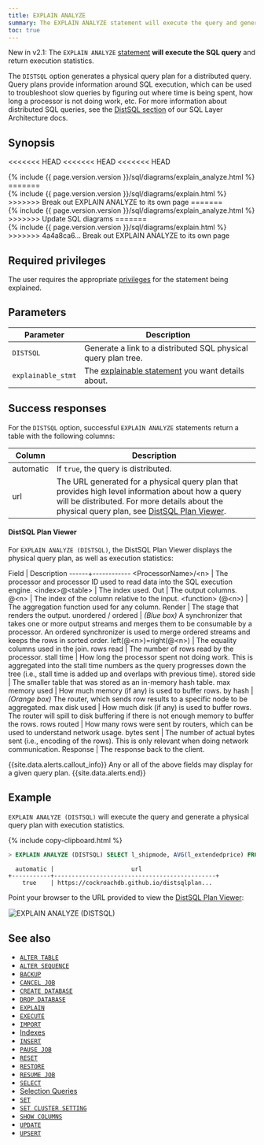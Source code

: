```yaml
---
title: EXPLAIN ANALYZE
summary: The EXPLAIN ANALYZE statement will execute the query and generate a physical query plan with execution statistics.
toc: true
---
```


<span class="version-tag">New in v2.1:</span> The `EXPLAIN ANALYZE` [statement](sql-statements.html) **will execute the SQL query** and return execution statistics.

The `DISTSQL` option generates a physical query plan for a distributed query. Query plans provide information around SQL execution, which can be used to troubleshoot slow queries by figuring out where time is being spent, how long a processor is not doing work, etc. For more information about distributed SQL queries, see the [DistSQL section](architecture/sql-layer.html#distsql) of our SQL Layer Architecture docs.

## Synopsis

<<<<<<< HEAD
<<<<<<< HEAD
<<<<<<< HEAD
<section>{% include {{ page.version.version }}/sql/diagrams/explain_analyze.html %}</section>
=======
<section>{% include {{ page.version.version }}/sql/diagrams/explain.html %}</section>
>>>>>>> Break out EXPLAIN ANALYZE to its own page
=======
<section>{% include {{ page.version.version }}/sql/diagrams/explain_analyze.html %}</section>
>>>>>>> Update SQL diagrams
=======
<section>{% include {{ page.version.version }}/sql/diagrams/explain.html %}</section>
>>>>>>> 4a4a8ca6... Break out EXPLAIN ANALYZE to its own page

## Required privileges

The user requires the appropriate [privileges](privileges.html) for the statement being explained.

## Parameters

Parameter | Description
-----------|-----------
`DISTSQL` |  Generate a link to a distributed SQL physical query plan tree.
`explainable_stmt` | The [explainable statement](sql-grammar.html#explainable_stmt) you want details about.

## Success responses

For the `DISTSQL` option, successful `EXPLAIN ANALYZE` statements return a table with the following columns:

 Column | Description
--------|------------
automatic | If `true`, the query is distributed.
url | The URL generated for a physical query plan that provides high level information about how a query will be distributed. For more details about the physical query plan, see [DistSQL Plan Viewer](#distsql-plan-viewer).

#### DistSQL Plan Viewer

For `EXPLAIN ANALYZE (DISTSQL)`, the DistSQL Plan Viewer displays the physical query plan, as well as execution statistics:

Field | Description
------+------------
&lt;ProcessorName&gt;/&lt;n&gt; | The processor and processor ID used to read data into the SQL execution engine.
&lt;index&gt;@&lt;table&gt; | The index used.
Out | The output columns.
@&lt;n&gt; | The index of the column relative to the input.
&lt;function&gt; (@&lt;n&gt;) | The aggregation function used for any column.
Render | The stage that renders the output.
unordered / ordered | _(Blue box)_ A synchronizer that takes one or more output streams and merges them to be consumable by a processor. An ordered synchronizer is used to merge ordered streams and keeps the rows in sorted order.
left(@&lt;n&gt;)=right(@&lt;n&gt;) | The equality columns used in the join.
rows read | The number of rows read by the processor.
stall time | How long the processor spent not doing work. This is aggregated into the stall time numbers as the query progresses down the tree (i.e., stall time is added up and overlaps with previous time).
stored side | The smaller table that was stored as an in-memory hash table.
max memory used | How much memory (if any) is used to buffer rows.
by hash | _(Orange box)_ The router, which sends row results to a specific node to be aggregated.
max disk used | How much disk (if any) is used to buffer rows. The router will spill to disk buffering if there is not enough memory to buffer the rows.
rows routed | How many rows were sent by routers, which can be used to understand network usage.
bytes sent | The number of actual bytes sent (i.e., encoding of the rows). This is only relevant when doing network communication.
Response | The response back to the client.

{{site.data.alerts.callout_info}}
Any or all of the above fields may display for a given query plan.
{{site.data.alerts.end}}

## Example

`EXPLAIN ANALYZE (DISTSQL)` will execute the query and generate a physical query plan with execution statistics.

{% include copy-clipboard.html %}
~~~ sql
> EXPLAIN ANALYZE (DISTSQL) SELECT l_shipmode, AVG(l_extendedprice) FROM lineitem GROUP BY l_shipmode;
~~~

~~~
  automatic |                      url                      
+-----------+----------------------------------------------+
    true    | https://cockroachdb.github.io/distsqlplan...
~~~

Point your browser to the URL provided to view the [DistSQL Plan Viewer](#distsql-plan-viewer):

<img src="{{ 'images/v2.1/explain-analyze-distsql-plan.png' | relative_url }}" alt="EXPLAIN ANALYZE (DISTSQL)" style="border:1px solid #eee;max-width:100%" />

## See also

- [`ALTER TABLE`](alter-table.html)
- [`ALTER SEQUENCE`](alter-sequence.html)
- [`BACKUP`](backup.html)
- [`CANCEL JOB`](cancel-job.html)
- [`CREATE DATABASE`](create-database.html)
- [`DROP DATABASE`](drop-database.html)
- [`EXPLAIN`](explain.html)
- [`EXECUTE`](sql-grammar.html#execute_stmt)
- [`IMPORT`](import.html)
- [Indexes](indexes.html)
- [`INSERT`](insert.html)
- [`PAUSE JOB`](pause-job.html)
- [`RESET`](reset-vars.html)
- [`RESTORE`](restore.html)
- [`RESUME JOB`](resume-job.html)
- [`SELECT`](select-clause.html)
- [Selection Queries](selection-queries.html)
- [`SET`](set-vars.html)
- [`SET CLUSTER SETTING`](set-cluster-setting.html)
- [`SHOW COLUMNS`](show-columns.html)
- [`UPDATE`](update.html)
- [`UPSERT`](upsert.html)

